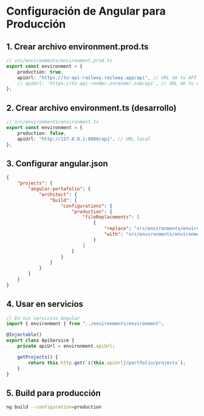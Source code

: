 # Configuración de Angular para Producción

## 1. Crear archivo environment.prod.ts

```typescript
// src/environments/environment.prod.ts
export const environment = {
    production: true,
    apiUrl: "https://tu-api-railway.railway.app/api", // URL de tu API en Railway
    // apiUrl: 'https://tu-api-render.onrender.com/api', // URL de tu API en Render
};
```

## 2. Crear archivo environment.ts (desarrollo)

```typescript
// src/environments/environment.ts
export const environment = {
    production: false,
    apiUrl: "http://127.0.0.1:8000/api", // URL local
};
```

## 3. Configurar angular.json

```json
{
    "projects": {
        "angular-portafolio": {
            "architect": {
                "build": {
                    "configurations": {
                        "production": {
                            "fileReplacements": [
                                {
                                    "replace": "src/environments/environment.ts",
                                    "with": "src/environments/environment.prod.ts"
                                }
                            ]
                        }
                    }
                }
            }
        }
    }
}
```

## 4. Usar en servicios

```typescript
// En tus servicios Angular
import { environment } from "../environments/environment";

@Injectable()
export class ApiService {
    private apiUrl = environment.apiUrl;

    getProjects() {
        return this.http.get(`${this.apiUrl}/portfolio/projects`);
    }
}
```

## 5. Build para producción

```bash
ng build --configuration=production
```
